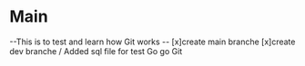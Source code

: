 # Main
--This is to test and learn how Git works --
[x]create main branche
[x]create dev branche
/ Added sql file for test
Go go Git
